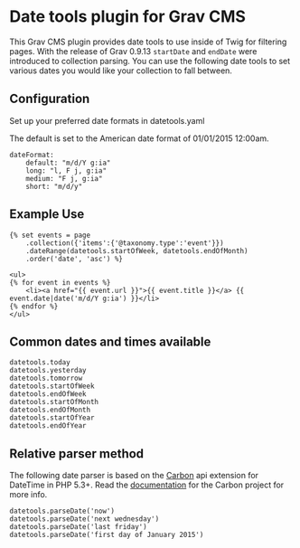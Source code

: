 # Date tools plugin for Grav CMS

This Grav CMS plugin provides date tools to use inside of Twig for filtering pages. With the release of Grav 0.9.13 `startDate` and `endDate` were introduced to collection parsing. You can use the following date tools to set various dates you would like your collection to fall between. 

## Configuration

Set up your preferred date formats in datetools.yaml

The default is set to the American date format of 01/01/2015 12:00am.

```
dateFormat: 
    default: "m/d/Y g:ia"
    long: "l, F j, g:ia"
    medium: "F j, g:ia"
    short: "m/d/y"
```

## Example Use

```
{% set events = page
    .collection({'items':{'@taxonomy.type':'event'}})
    .dateRange(datetools.startOfWeek, datetools.endOfMonth)
    .order('date', 'asc') %}

<ul>
{% for event in events %}
    <li><a href="{{ event.url }}">{{ event.title }}</a> {{ event.date|date('m/d/Y g:ia') }}</li>
{% endfor %}
</ul>
```

## Common dates and times available

```
datetools.today
datetools.yesterday
datetools.tomorrow
datetools.startOfWeek
datetools.endOfWeek
datetools.startOfMonth
datetools.endOfMonth
datetools.startOfYear
datetools.endOfYear
```

## Relative parser method

The following date parser is based on the [Carbon](https://github.com/briannesbitt/Carbon) api extension for DateTime in PHP 5.3+. Read the [documentation](https://github.com/briannesbitt/Carbon#carbon) for the Carbon project for more info.

```
datetools.parseDate('now')
datetools.parseDate('next wednesday')
datetools.parseDate('last friday')
datetools.parseDate('first day of January 2015')
```